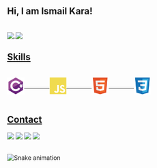 ## Hi, I am Ismail Kara! 
</br>
 <div>
  <a href="https://github.com/ikara0">
   <img align="center" height="170" src="https://github-readme-stats.vercel.app/api/top-langs/?username=ikara0&layout=compact&langs_count=16&theme=dracula"/>
  <img align="center" src="https://github-readme-stats.vercel.app/api?username=ikara0&show_icons=true&theme=dracula&include_all_commits=true&count_private=true&hide=issues"/>
   
</div>
 
 ## Skills
<div style="display: inline_block"><br>
  <img height="40" align="center" alt="c#" height="30" width="40" src="https://github.com/devicons/devicon/blob/master/icons/csharp/csharp-original.svg">
 &nbsp;&nbsp;&nbsp;&nbsp;&nbsp;&nbsp;&nbsp;&nbsp;&nbsp;&nbsp;&nbsp;&nbsp;&nbsp;
  <img height="40" align="center" alt="Ismail-Js" height="30" width="40" src="https://raw.githubusercontent.com/devicons/devicon/master/icons/javascript/javascript-plain.svg">
 &nbsp;&nbsp;&nbsp;&nbsp;&nbsp;&nbsp;&nbsp;&nbsp;&nbsp;&nbsp;&nbsp;&nbsp;&nbsp;
  <img height="40" align="center" alt="Ismail-HTML" height="30" width="40" src="https://raw.githubusercontent.com/devicons/devicon/master/icons/html5/html5-original.svg">
 &nbsp;&nbsp;&nbsp;&nbsp;&nbsp;&nbsp;&nbsp;&nbsp;&nbsp;&nbsp;&nbsp;&nbsp;&nbsp;
  <img height="40" align="center" alt="Ismail-CSS" height="30" width="40" src="https://raw.githubusercontent.com/devicons/devicon/master/icons/css3/css3-original.svg">
 
</div>
 
</br>

## Contact 
<div> 
  <a href="https://www.linkedin.com/in/ikara0" target="_blank"><img src="https://img.shields.io/badge/-LinkedIn-%230077B5?style=for-the-badge&logo=linkedin&logoColor=white" target="_blank"></a> 
  <a href="https://twitter.com/ikaraa_" target="_blank"><img src="https://img.shields.io/badge/-Twitter-%23EA4335?style=for-the-badge&logo=youtube&logoColor=white" target="_blank"></a>
  <a href="https://instagram.com/i.kara_" target="_blank"><img src="https://img.shields.io/badge/-Instagram-%23E4405F?style=for-the-badge&logo=instagram&logoColor=white" target="_blank"></a>
  <a href = "mailto: i.kara.001@outlook.com"><img src="https://img.shields.io/badge/-Outlook-%23333?style=for-the-badge&logo=outlook&logoColor=white" target="_blank"></a>
 </br>
</br>

  ![Snake animation](https://github.com/eagrundy/eagrundy/blob/output/github-contribution-grid-snake.svg)
  
</div>

